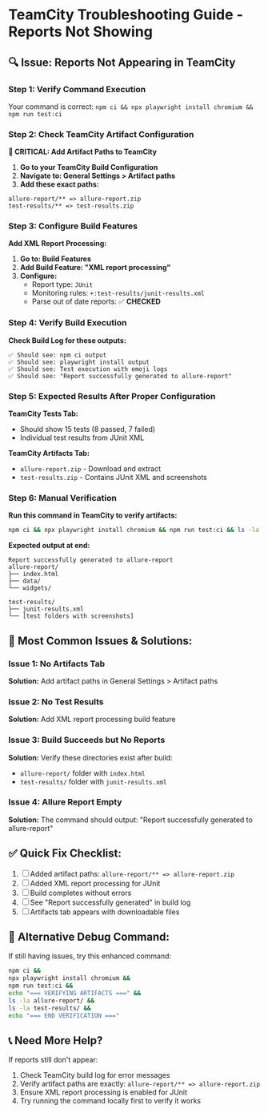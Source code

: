 # TeamCity Troubleshooting Guide - Reports Not Showing

## 🔍 **Issue: Reports Not Appearing in TeamCity**

### **Step 1: Verify Command Execution**
Your command is correct: `npm ci && npx playwright install chromium && npm run test:ci`

### **Step 2: Check TeamCity Artifact Configuration**

**🚨 CRITICAL: Add Artifact Paths to TeamCity**

1. **Go to your TeamCity Build Configuration**
2. **Navigate to: General Settings > Artifact paths**
3. **Add these exact paths:**
```
allure-report/** => allure-report.zip
test-results/** => test-results.zip
```

### **Step 3: Configure Build Features**

**Add XML Report Processing:**
1. **Go to: Build Features**
2. **Add Build Feature: "XML report processing"**
3. **Configure:**
   - Report type: `JUnit`
   - Monitoring rules: `+:test-results/junit-results.xml`
   - Parse out of date reports: ✅ **CHECKED**

### **Step 4: Verify Build Execution**

**Check Build Log for these outputs:**
```
✅ Should see: npm ci output
✅ Should see: playwright install output  
✅ Should see: Test execution with emoji logs
✅ Should see: "Report successfully generated to allure-report"
```

### **Step 5: Expected Results After Proper Configuration**

**TeamCity Tests Tab:**
- Should show 15 tests (8 passed, 7 failed)
- Individual test results from JUnit XML

**TeamCity Artifacts Tab:**
- `allure-report.zip` - Download and extract
- `test-results.zip` - Contains JUnit XML and screenshots

### **Step 6: Manual Verification**

**Run this command in TeamCity to verify artifacts:**
```bash
npm ci && npx playwright install chromium && npm run test:ci && ls -la allure-report/ && ls -la test-results/
```

**Expected output at end:**
```
Report successfully generated to allure-report
allure-report/
├── index.html
├── data/
└── widgets/

test-results/
├── junit-results.xml
└── [test folders with screenshots]
```

## 🎯 **Most Common Issues & Solutions:**

### **Issue 1: No Artifacts Tab**
**Solution:** Add artifact paths in General Settings > Artifact paths

### **Issue 2: No Test Results**
**Solution:** Add XML report processing build feature

### **Issue 3: Build Succeeds but No Reports**
**Solution:** Verify these directories exist after build:
- `allure-report/` folder with `index.html`
- `test-results/` folder with `junit-results.xml`

### **Issue 4: Allure Report Empty**
**Solution:** The command should output: "Report successfully generated to allure-report"

## ✅ **Quick Fix Checklist:**

1. ☐ Added artifact paths: `allure-report/** => allure-report.zip`
2. ☐ Added XML report processing for JUnit
3. ☐ Build completes without errors
4. ☐ See "Report successfully generated" in build log
5. ☐ Artifacts tab appears with downloadable files

## 🚀 **Alternative Debug Command:**

If still having issues, try this enhanced command:
```bash
npm ci && 
npx playwright install chromium && 
npm run test:ci && 
echo "=== VERIFYING ARTIFACTS ===" && 
ls -la allure-report/ && 
ls -la test-results/ && 
echo "=== END VERIFICATION ==="
```

## 📞 **Need More Help?**

If reports still don't appear:
1. Check TeamCity build log for error messages
2. Verify artifact paths are exactly: `allure-report/** => allure-report.zip`
3. Ensure XML report processing is enabled for JUnit
4. Try running the command locally first to verify it works
